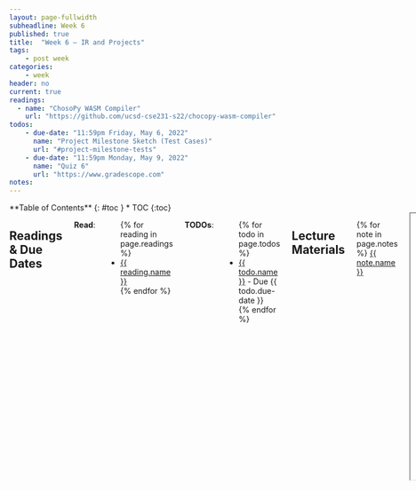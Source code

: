 ```yaml
---
layout: page-fullwidth
subheadline: Week 6
published: true
title:  "Week 6 – IR and Projects"
tags:
    - post week
categories:
    - week
header: no
current: true
readings:
  - name: "ChosoPy WASM Compiler"
    url: "https://github.com/ucsd-cse231-s22/chocopy-wasm-compiler"
todos:
    - due-date: "11:59pm Friday, May 6, 2022"
      name: "Project Milestone Sketch (Test Cases)"
      url: "#project-milestone-tests"
    - due-date: "11:59pm Monday, May 9, 2022"
      name: "Quiz 6"
      url: "https://www.gradescope.com"
notes:
---
```



<div class="row">
<div class="medium-4 medium-push-8 columns" markdown="1">
<div class="panel radius fixed-toc"  data-options="sticky_on:large" markdown="1">
**Table of Contents**
{: #toc }
*  TOC
{:toc}
</div>
</div><!-- /.medium-4.columns -->

<div class="medium-8 medium-pull-4 columns" markdown="1">

## Readings & Due Dates

**Read**:

<ul>
{% for reading in page.readings %}
<li><a target="_blank" href="{{ reading.url }}">{{ reading.name }}</a></li>
{% endfor %}
</ul>

**TODOs**:

<ul>
{% for todo in page.todos %}
<li><a target="_blank" href="{{ todo.url }}">{{ todo.name }}</a> - Due {{ todo.due-date }}</li>
{% endfor %}
</ul>

## Lecture Materials

{% for note in page.notes %}
<a href="{{ note.url }}">{{ note.name }}</a>
<iframe src="{{ note.url }}/preview" width="640" height="480" allow="autoplay"></iframe>
{% else %}
_Links to podcasts, notes, and code from class will be here after they're created!_
{% endfor %}

## Project Milestone Tests

For your first task, you need to meet with your group (reminder – group
assignments [here on Piazza](https://piazza.com/class/l19qaxisql23rt?cid=431))
and decide on what your first milestone ought to look like. There are a few main
goals here:

- Meet your group and start communication with them
- Commit to some test cases you'll pass by the end of week 7
- Report back on changes you think will be needed to the AST and other shared
interfaces, for cross-team communication

All of these goals apply to **both** the ChocoPy teams and the teams working on
the big compiler!

You will submit a **Pull Request** to:

- For compiler A: [https://github.com/ucsd-cse231-s22/chocopy-wasm-compiler-A](https://github.com/ucsd-cse231-s22/chocopy-wasm-compiler-A)
- For compiler B: [https://github.com/ucsd-cse231-s22/chocopy-wasm-compiler-B](https://github.com/ucsd-cse231-s22/chocopy-wasm-compiler-B)

- In the directory `designs/`, add a file called `<projectname>-design.md`, with
the following contents **10** test cases that your team commits to passing by
the end of week 7. They should be meaningfully different from one another. Most
of these will be Python programs, like `print(len("abcd"))` should print `4` for
the strings group.

  In particular, some of the more complex topics like closures, memory
  management, or optimization might not have obvious week-1 candidates. If
  you're not sure what you'll be able to get done in a week, ask. There is
  probably some other kind of test you can write other than a Python program. 

- A list of _all_ changes you want to make to the AST, IR, and built-in
libraries to support your test cases. This can be through a combination of
actual changes you make and suggest via PR (e.g. change `ast.ts`, then push the
commit and include it in the PR), and listed descriptions in your `design.md`
file. For AST/IR changes, write out in detail what's an expression, what's a
value, what's a string, etc. For new files like `memory.wat`, describe which
functions will go there.

- A description of any new functions, datatypes, and/or files added to the
codebase. These can be actual code diffs in the PR _or_ written in your
`design.md`.

- A description of the value representation and memory layout for any new
runtime values you will add. These should be described in `design.md` rather
than implemented directly.

If you're working on ChocoPy, think carefully about if your tests should span
multiple features, or if there's a feature you want to focus on first. You will
still need to make all of ChocoPy work by the end of the quarter, but you might
prefer to make simple cases work across all features, or finish e.g. all of
lists before moving on.

You might not need to fill out all of these sections depending on your project
(aside from having 10 useful scenarios/tests you want to make work). Just note
it explicitly if you don't think you'll make a particular category of changes.

On Gradescope, you'll submit a _group_ assignment with a link to your PR to the
"Project Milestone Proposal" assignment.

We might give you feedback next week nudging you to be less (or more!)
ambitious, and coordinate across groups that are trying to add similar library
functions, features, or AST constructs.

